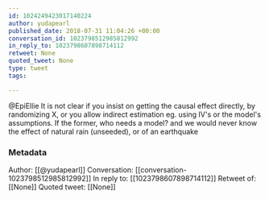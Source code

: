 ```yaml
---
id: 1024249423017140224
author: yudapearl
published_date: 2018-07-31 11:04:26 +00:00
conversation_id: 1023798512985812992
in_reply_to: 1023798607898714112
retweet: None
quoted_tweet: None
type: tweet
tags:

---
```


@EpiEllie It is not clear if you insist on getting the causal effect directly, by randomizing X, or  you allow indirect estimation eg. using IV's or the model's assumptions. If the former, who needs a model? and we would never know the effect of natural rain (unseeded), or of an earthquake

### Metadata

Author: [[@yudapearl]]
Conversation: [[conversation-1023798512985812992]]
In reply to: [[1023798607898714112]]
Retweet of: [[None]]
Quoted tweet: [[None]]
